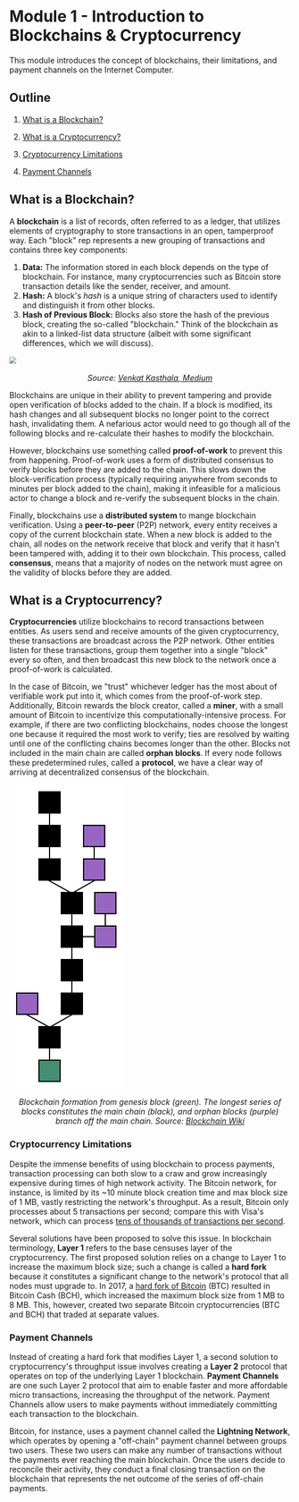 # Module 1 - Introduction to Blockchains & Cryptocurrency

This module introduces the concept of blockchains, their limitations, and payment channels on the Internet Computer.

## Outline

1. [What is a Blockchain?](#What-is-a-Blockchain?)

2. [What is a Cryptocurrency?](#What-is-a-Cryptocurrency?)
3. [Cryptocurrency Limitations](#Cryptocurrency-Limitations)
4. [Payment Channels](#Payment-Channels)

## What is a Blockchain?

A **blockchain** is a list of records, often referred to as a ledger, that utilizes elements of cryptography to store transactions in an open, tamperproof way. Each "block" rep represents a new grouping of transactions and contains three key components:

1. **Data:** The information stored in each block depends on the type of blockchain. For instance, many cryptocurrencies such as Bitcoin store transaction details like the sender, receiver, and amount. 
2. **Hash:** A block's *hash* is a unique string of characters used to identify and distinguish it from other blocks.
3. **Hash of Previous Block:** Blocks also store the hash of the previous block, creating the so-called "blockchain." Think of the blockchain as akin to a linked-list data structure (albeit with some significant differences, which we will discuss). 

<img src="https://miro.medium.com/max/977/1*mNdCyhj2WRSzmgTOVztaUg.png" style="zoom:75%;"/>

<p style="text-align: center;"> <i>Source: <a href="https://medium.com/swlh/blockchain-characteristics-and-its-suitability-as-a-technical-solution-bd65fc2c1ad1">Venkat Kasthala, Medium</a></i></p>

Blockchains are unique in their ability to prevent tampering and provide open verification of blocks added to the chain. If a block is modified, its hash changes and all subsequent blocks no longer point to the correct hash, invalidating them. A nefarious actor would need to go though all of the following blocks and re-calculate their hashes to modify the blockchain.

However, blockchains use something called **proof-of-work** to prevent this from happening. Proof-of-work uses a form of distributed consensus to verify blocks before they are added to the chain. This slows down the block-verification process (typically requiring anywhere from seconds to minutes per block added to the chain), making it infeasible for a malicious actor to change a block and re-verify the subsequent blocks in the chain.

Finally, blockchains use a **distributed system** to mange blockchain verification. Using a **peer-to-peer** (P2P) network, every entity receives a copy of the current blockchain state. When a new block is added to the chain, all nodes on the network receive that block and verify that it hasn't been tampered with, adding it to their own blockchain. This process, called **consensus**, means that a majority of nodes on the network must agree on the validity of blocks before they are added.

## What is a Cryptocurrency?

**Cryptocurrencies** utilize blockchains to record transactions between entities. As users send and receive amounts of the given cryptocurrency, these transactions are broadcast across the P2P network. Other entities listen for these transactions, group them together into a single "block" every so often, and then broadcast this new block to the network once a proof-of-work is calculated. 

In the case of Bitcoin, we "trust" whichever ledger has the most about of verifiable work put into it, which comes from the proof-of-work step. Additionally, Bitcoin rewards the block creator, called a **miner**, with a small amount of Bitcoin to incentivize this computationally-intensive process. For example, if there are two conflicting blockchains, nodes choose the longest one because it required the most work to verify; ties are resolved by waiting until one of the conflicting chains becomes longer than the other. Blocks not included in the main chain are called **orphan blocks**. If every node follows these predetermined rules, called a **protocol**, we have a clear way of arriving at decentralized consensus of the blockchain.

<img src="images/Blockchain.svg"/>

<p style="text-align: center;"> <i>Blockchain formation from genesis block (green). The longest series of blocks constitutes the main chain (black), and orphan blocks (purple) branch off the main chain. Source: <a href="https://en.wikipedia.org/wiki/Blockchain">Blockchain Wiki</a></i></p>

### Cryptocurrency Limitations

Despite the immense benefits of using blockchain to process payments, transaction processing can both slow to a craw and grow increasingly expensive during times of high network activity. The Bitcoin network, for instance, is limited by its ~10 minute block creation time and max block size of 1 MB, vastly restricting the network's throughput. As a result, Bitcoin only processes about 5 transactions per second; compare this with Visa's network, which can process [tens of thousands of transactions per second](https://usa.visa.com/dam/VCOM/download/corporate/media/visanet-technology/aboutvisafactsheet.pdf). 

Several solutions have been proposed to solve this issue. In blockchain terminology, **Layer 1** refers to the base censuses layer of the cryptocurrency. The first proposed solution relies on a change to Layer 1 to increase the maximum block size; such a change is called a **hard fork** because it constitutes a significant change to the network's protocol that all nodes must upgrade to. In 2017, a [hard fork of Bitcoin](https://www.investopedia.com/tech/history-bitcoin-hard-forks/) (BTC) resulted in Bitcoin Cash (BCH), which increased the maximum block size from 1 MB to 8 MB. This, however, created two separate Bitcoin cryptocurrencies (BTC and BCH) that traded at separate values. 

### Payment Channels

Instead of creating a hard fork that modifies Layer 1, a second solution to cryptocurrency's throughput issue involves creating a **Layer 2** protocol that operates on top of the underlying Layer 1 blockchain. **Payment Channels** are one such Layer 2 protocol that aim to enable faster and more affordable micro transactions, increasing the throughput of the network. Payment Channels allow users to make payments without immediately committing each transaction to the blockchain. 

Bitcoin, for instance, uses a payment channel called the **Lightning Network**, which operates by opening a "off-chain" payment channel between groups two users. These two users can make any number of transactions without the payments ever reaching the main blockchain. Once the users decide to reconcile their activity, they conduct a final closing transaction on the blockchain that represents the net outcome of the series of off-chain payments.  